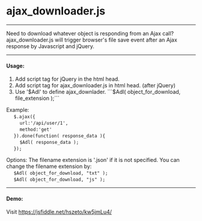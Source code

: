 # ajax_downloader.js
___   
Need to download whatever object is responding from an Ajax call?
ajax_downloader.js will trigger browser's file save event after an Ajax response by Javascript and jQuery.
___
#### Usage:
1. Add script tag for jQuery in the html head.
2. Add script tag for ajax_downloader.js in html head. (after jQuery)
3. Use '$Adl' to define ajax_downlader. ```$Adl( object_for_download, file_extension );```

Example:   
&nbsp;&nbsp;&nbsp;&nbsp; ```$.ajax({```   
&nbsp;&nbsp;&nbsp;&nbsp;&nbsp;&nbsp;&nbsp;&nbsp; ```url:'/api/user/1',```   
&nbsp;&nbsp;&nbsp;&nbsp;&nbsp;&nbsp;&nbsp;&nbsp; ```method:'get'```   
&nbsp;&nbsp;&nbsp;&nbsp; ```}).done(function( response_data ){```   
&nbsp;&nbsp;&nbsp;&nbsp;&nbsp;&nbsp;&nbsp;&nbsp; ```$Adl( response_data );```   
&nbsp;&nbsp;&nbsp;&nbsp; ```});```   

Options:
The filename extension is '.json' if it is not specified. You can change the filename extension by:   
&nbsp;&nbsp;&nbsp;&nbsp; ```$Adl( object_for_download, "txt" );```   
&nbsp;&nbsp;&nbsp;&nbsp; ```$Adl( object_for_download, "js" );```   
___
#### Demo:  
Visit https://jsfiddle.net/hszeto/kw5jmLu4/

